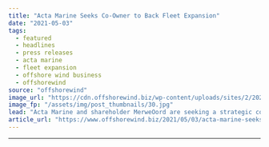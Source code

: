 ```yaml
---
title: "Acta Marine Seeks Co-Owner to Back Fleet Expansion"
date: "2021-05-03"
tags: 
  - featured
  - headlines
  - press releases
  - acta marine
  - fleet expansion
  - offshore wind business
  - offshorewind
source: "offshorewind"
image_url: "https://cdn.offshorewind.biz/wp-content/uploads/sites/2/2021/04/30123005/Acta-Marine-Seeks-Co-Owner-to-Back-Fleet-Expansion.jpg"
image_fp: "/assets/img/post_thumbnails/30.jpg"
lead: "Acta Marine and shareholder MerweOord are seeking a strategic co-owner to support the further"
article_url: "https://www.offshorewind.biz/2021/05/03/acta-marine-seeks-co-owner-to-back-fleet-expansion/"
---
```


---
